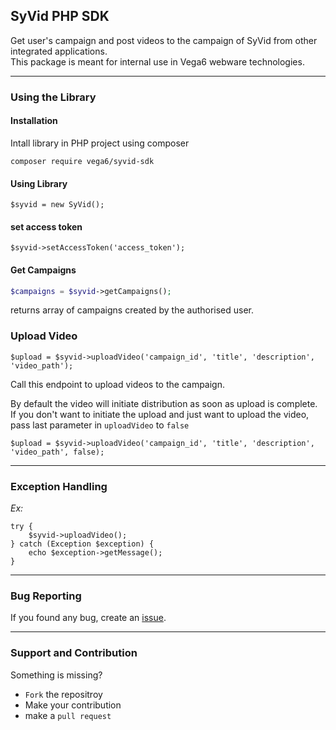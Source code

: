 ## SyVid PHP SDK

Get user's campaign and post videos to the campaign of SyVid from other integrated applications.   
This package is meant for internal use in Vega6 webware technologies.

---
### Using the Library

#### Installation

Intall library in PHP project using composer
```
composer require vega6/syvid-sdk
```

#### Using Library
```
$syvid = new SyVid();
```
#### set access token
```
$syvid->setAccessToken('access_token');
```

#### Get Campaigns
```php
$campaigns = $syvid->getCampaigns();
```

returns array of campaigns created by the authorised user.

### Upload Video
```
$upload = $syvid->uploadVideo('campaign_id', 'title', 'description', 'video_path');
```
Call this endpoint to upload videos to the campaign.

By default the video will initiate distribution as soon as upload is complete.  
If you don't want to initiate the upload and just want to upload the video, pass last parameter in `uploadVideo` to `false`
```
$upload = $syvid->uploadVideo('campaign_id', 'title', 'description', 'video_path', false);
```

---

### Exception Handling
_Ex:_
```
try {
    $syvid->uploadVideo();
} catch (Exception $exception) {
    echo $exception->getMessage();
}
```

---
### Bug Reporting

If you found any bug, create an [issue](https://github.com/Vega6/syvid-sdk/issues/new).

---
### Support and Contribution

Something is missing? 
* `Fork` the repositroy
* Make your contribution
* make a `pull request`
